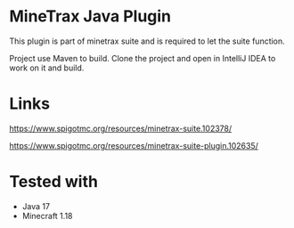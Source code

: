 # MineTrax Java Plugin
This plugin is part of minetrax suite and is required to let the suite function.

Project use Maven to build. Clone the project and open in IntelliJ IDEA to work on it and build.

# Links
https://www.spigotmc.org/resources/minetrax-suite.102378/

https://www.spigotmc.org/resources/minetrax-suite-plugin.102635/

# Tested with
 - Java 17
 - Minecraft 1.18
